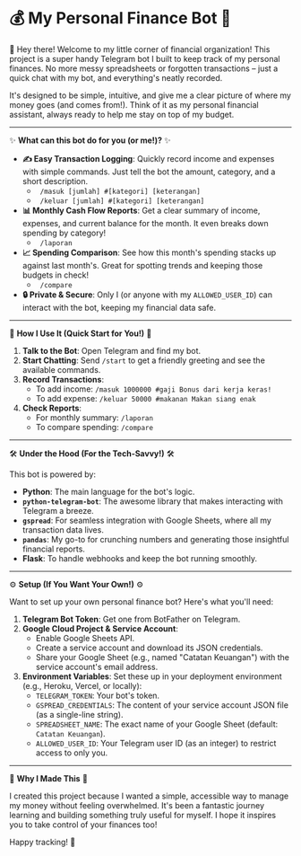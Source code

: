 # 💰 My Personal Finance Bot 🤖

👋 Hey there! Welcome to my little corner of financial organization! This project is a super handy Telegram bot I built to keep track of my personal finances. No more messy spreadsheets or forgotten transactions – just a quick chat with my bot, and everything's neatly recorded.

It's designed to be simple, intuitive, and give me a clear picture of where my money goes (and comes from!). Think of it as my personal financial assistant, always ready to help me stay on top of my budget.

---

✨ **What can this bot do for you (or me!)?** ✨

*   **✍️ Easy Transaction Logging**: Quickly record income and expenses with simple commands. Just tell the bot the amount, category, and a short description.
    *   ` /masuk [jumlah] #[kategori] [keterangan]`
    *   ` /keluar [jumlah] #[kategori] [keterangan]`
*   **📊 Monthly Cash Flow Reports**: Get a clear summary of income, expenses, and current balance for the month. It even breaks down spending by category!
    *   ` /laporan`
*   **📈 Spending Comparison**: See how this month's spending stacks up against last month's. Great for spotting trends and keeping those budgets in check!
    *   ` /compare`
*   **🔒 Private & Secure**: Only I (or anyone with my `ALLOWED_USER_ID`) can interact with the bot, keeping my financial data safe.

---

🚀 **How I Use It (Quick Start for You!)** 🚀

1.  **Talk to the Bot**: Open Telegram and find my bot.
2.  **Start Chatting**: Send `/start` to get a friendly greeting and see the available commands.
3.  **Record Transactions**:
    *   To add income: `/masuk 1000000 #gaji Bonus dari kerja keras!`
    *   To add expense: `/keluar 50000 #makanan Makan siang enak`
4.  **Check Reports**:
    *   For monthly summary: `/laporan`
    *   To compare spending: `/compare`

---

🛠️ **Under the Hood (For the Tech-Savvy!)** 🛠️

This bot is powered by:

*   **Python**: The main language for the bot's logic.
*   **`python-telegram-bot`**: The awesome library that makes interacting with Telegram a breeze.
*   **`gspread`**: For seamless integration with Google Sheets, where all my transaction data lives.
*   **`pandas`**: My go-to for crunching numbers and generating those insightful financial reports.
*   **Flask**: To handle webhooks and keep the bot running smoothly.

---

⚙️ **Setup (If You Want Your Own!)** ⚙️

Want to set up your own personal finance bot? Here's what you'll need:

1.  **Telegram Bot Token**: Get one from BotFather on Telegram.
2.  **Google Cloud Project & Service Account**:
    *   Enable Google Sheets API.
    *   Create a service account and download its JSON credentials.
    *   Share your Google Sheet (e.g., named "Catatan Keuangan") with the service account's email address.
3.  **Environment Variables**: Set these up in your deployment environment (e.g., Heroku, Vercel, or locally):
    *   `TELEGRAM_TOKEN`: Your bot's token.
    *   `GSPREAD_CREDENTIALS`: The content of your service account JSON file (as a single-line string).
    *   `SPREADSHEET_NAME`: The exact name of your Google Sheet (default: `Catatan Keuangan`).
    *   `ALLOWED_USER_ID`: Your Telegram user ID (as an integer) to restrict access to only you.

---

💖 **Why I Made This** 💖

I created this project because I wanted a simple, accessible way to manage my money without feeling overwhelmed. It's been a fantastic journey learning and building something truly useful for myself. I hope it inspires you to take control of your finances too!

Happy tracking! 💸
